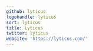 ```yaml
---
github: lyticus
logohandle: lyticus
sort: lyticus
title: Lyticus
twitter: lyticus
website: 'https://lyticus.com/'
---
```

